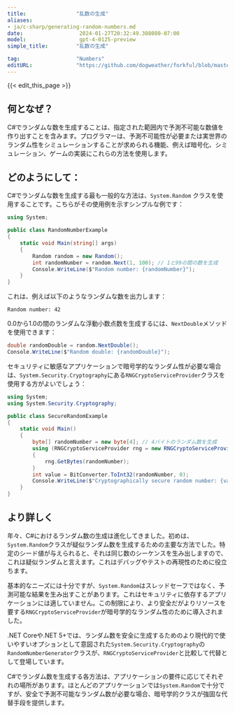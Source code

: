 ```yaml
---
title:                "乱数の生成"
aliases:
- ja/c-sharp/generating-random-numbers.md
date:                  2024-01-27T20:32:49.308080-07:00
model:                 gpt-4-0125-preview
simple_title:         "乱数の生成"

tag:                  "Numbers"
editURL:              "https://github.com/dogweather/forkful/blob/master/content/ja/c-sharp/generating-random-numbers.md"
---
```


{{< edit_this_page >}}

## 何となぜ？

C#でランダムな数を生成することは、指定された範囲内で予測不可能な数値を作り出すことを含みます。プログラマーは、予測不可能性が必要または実世界のランダム性をシミュレーションすることが求められる機能、例えば暗号化、シミュレーション、ゲームの実装にこれらの方法を使用します。

## どのようにして：

C#でランダムな数を生成する最も一般的な方法は、`System.Random` クラスを使用することです。こちらがその使用例を示すシンプルな例です：

```C#
using System;

public class RandomNumberExample
{
    static void Main(string[] args)
    {
        Random random = new Random();
        int randomNumber = random.Next(1, 100); // 1と99の間の数を生成
        Console.WriteLine($"Random number: {randomNumber}");
    }
}
```

これは、例えば以下のようなランダムな数を出力します：

```
Random number: 42
```

0.0から1.0の間のランダムな浮動小数点数を生成するには、`NextDouble`メソッドを使用できます：

```C#
double randomDouble = random.NextDouble();
Console.WriteLine($"Random double: {randomDouble}");
```

セキュリティに敏感なアプリケーションで暗号学的なランダム性が必要な場合は、`System.Security.Cryptography`にある`RNGCryptoServiceProvider`クラスを使用する方がよいでしょう：

```C#
using System;
using System.Security.Cryptography;

public class SecureRandomExample
{
    static void Main()
    {
        byte[] randomNumber = new byte[4]; // 4バイトのランダム数を生成
        using (RNGCryptoServiceProvider rng = new RNGCryptoServiceProvider())
        {
            rng.GetBytes(randomNumber);
        }
        int value = BitConverter.ToInt32(randomNumber, 0);
        Console.WriteLine($"Cryptographically secure random number: {value}");
    }
}
```

## より詳しく

年々、C#におけるランダム数の生成は進化してきました。初めは、`System.Random`クラスが疑似ランダム数を生成するための主要な方法でした。特定のシード値が与えられると、それは同じ数のシーケンスを生み出しますので、これは疑似ランダムと言えます。これはデバッグやテストの再現性のために役立ちます。

基本的なニーズには十分ですが、`System.Random`はスレッドセーフではなく、予測可能な結果を生み出すことがあります。これはセキュリティに依存するアプリケーションには適していません。この制限により、より安全だがよりリソースを要する`RNGCryptoServiceProvider`が暗号学的なランダム性のために導入されました。

.NET Coreや.NET 5+では、ランダム数を安全に生成するためのより現代的で使いやすいオプションとして意図された`System.Security.Cryptography`の`RandomNumberGenerator`クラスが、`RNGCryptoServiceProvider`と比較して代替として登場しています。

C#でランダム数を生成する各方法は、アプリケーションの要件に応じてそれぞれの場所があります。ほとんどのアプリケーションでは`System.Random`で十分ですが、安全で予測不可能なランダム数が必要な場合、暗号学的クラスが強固な代替手段を提供します。
